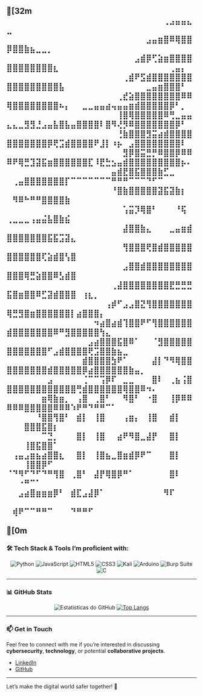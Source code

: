 
[32m
⠀⠀⠀⠀⠀⠀⠀⠀⠀⠀⠀⠀⠀⠀⠀⠀⠀⠀⠀⠀⠀⠀⠀⠀⠀⠀⠀⢀⣠⣤⣤⣄⣀⠀⠀⠀⠀⠀⠀⠀⠀⠀⠀⠀⠀⠀⠀⠀⠀⠀⠀⠀⠀⠀⠀⠀⠀⠀⠀⠀⠀⠀⠀⠀
⠀⠀⠀⠀⠀⠀⠀⠀⠀⠀⠀⠀⠀⠀⠀⠀⠀⠀⠀⠀⠀⠀⠀⠀⣠⣤⣶⣿⠿⢿⣿⣿⡿⣿⣿⣷⣦⣀⣀⡀⠀⠀⠀⠀⠀⠀⠀⠀⠀⠀⠀⠀⠀⠀⠀⠀⠀⠀⠀⠀⠀⠀⠀⠀
⠀⠀⠀⠀⠀⠀⠀⠀⠀⠀⠀⠀⠀⠀⠀⠀⠀⠀⠀⠀⠀⠀⣠⣾⡿⢋⣵⣶⣿⣿⣿⣿⣿⣿⣿⣿⣿⣿⣿⣿⣆⠀⠀⠀⠀⠀⠀⠀⠀⠀⠀⠀⠀⠀⠀⠀⠀⠀⠀⠀⢀⣤⡄⠀
⠀⠀⠀⠀⠀⠀⠀⠀⠀⠀⠀⠀⠀⠀⠀⠀⠀⠀⠀⠀⢀⣾⠟⣫⣾⣿⣿⣿⣿⣿⣿⣿⣿⣿⣿⣿⣿⣿⣿⣿⣿⣧⠀⠀⠀⠀⠀⠀⠀⠀⠀⠀⠀⠀⠀⠀⣀⣤⣶⣿⣿⣿⠃⠀
⠀⠀⠀⠀⠀⠀⠀⠀⠀⠀⠀⠀⠀⠀⠀⠀⠀⠀⠀⢀⣞⣵⣿⣿⣿⣿⣿⣿⣿⣿⠿⠿⢿⣿⣿⣿⣿⣿⣿⣿⣿⠦⡄⠀⠀⣀⣀⣤⣤⣴⢤⣤⣤⣶⣾⣿⣿⣿⣿⣿⡿⠃⡀⠀
⠀⠀⠀⠀⠀⠀⠀⠀⠀⠀⠀⠀⠀⠀⠀⠀⠀⠀⠀⢸⣿⢿⣿⣿⣿⣿⣿⠿⢛⣀⣤⣤⣄⣄⣀⣻⣻⣘⣠⣤⣧⣿⣧⣤⣿⣿⣿⣿⠇⣿⠻⢜⡻⠿⣿⣿⣿⣿⣿⣿⣿⡿⠃⠀
⠀⠀⠀⠀⠀⠀⠀⠀⠀⠀⠀⠀⠀⠀⠀⠀⠀⠀⠀⢘⣷⣿⣿⣿⣻⣭⣴⣾⣿⣿⣿⣿⣿⣿⣿⣿⣿⣿⣿⡿⢟⣩⣾⣿⣿⣿⣿⠟⣸⡇⠰⡦⠀⣠⣿⣿⣿⣿⣿⣿⣿⣿⠇⠀
⠀⠀⠀⠀⠀⠀⠀⠀⠀⠀⠀⠀⠀⠀⠀⠀⠀⠀⠀⠀⣻⡿⣿⣭⣛⡛⠿⣿⣿⡿⠿⠿⠿⠟⢿⣛⣹⣽⣯⣶⣿⣿⣿⣿⣿⣿⣏⠸⣟⣓⣢⣤⣾⣿⣿⣿⣿⣿⣿⣿⣿⣿⡦⠄
⠀⠀⠀⠀⠀⠀⠀⠀⠀⠀⠀⠀⠀⠀⠀⠀⠀⠀⣤⣾⣟⣿⣯⣿⣿⣿⣷⣋⣀⠀⠀⠀⠀⢀⣤⣿⣿⣿⣿⣿⣿⣿⡏⠉⠉⠉⠉⠉⠉⠉⠛⠛⠛⠉⠉⠉⠙⠋⠉⠀⠀⠀⠀⠀
⠀⠀⠀⠀⠀⠀⠀⠀⠀⠀⠀⠀⠀⠀⠀⠀⠀⠀⠘⣿⣷⣿⣿⣿⣿⣿⣽⣯⣽⣷⡆⠀⠀⠻⠿⠓⠛⠛⣿⣿⣿⣿⣷⠀⠀⠀⠀⠀⠀⠀⠀⠀⠀⠀⠀⠀⠀⠀⠀⠀⠀⠀⠀⠀
⠀⠀⠀⠀⠀⠀⠀⠀⠀⠀⠀⠀⠀⠀⠀⠀⠀⠀⠀⠀⢡⣭⡹⢿⣿⠃⠀⠀⠀⠘⢯⠀⢀⣀⣀⣀⢠⣤⣬⣧⣿⣷⣮⠀⠀⠀⠀⠀⠀⠀⠀⠀⠀⠀⠀⠀⠀⠀⠀⠀⠀⠀⠀⠀
⠀⠀⠀⠀⠀⠀⠀⠀⠀⠀⠀⠀⠀⠀⠀⠀⠀⠀⠀⠀⣼⣿⣿⣷⣄⠀⠀⠀⣀⣤⣶⣾⣿⣿⣿⣿⣿⣿⣿⣯⣯⣩⣽⣄⠀⠀⠀⠀⠀⠀⠀⠀⠀⠀⠀⠀⠀⠀⠀⠀⠀⠀⠀⠀
⠀⠀⠀⠀⠀⠀⠀⠀⠀⠀⠀⠀⠀⠀⠀⠀⠀⠀⠀⠀⢻⣿⣿⣿⢟⣿⣾⣿⣿⣿⣿⣿⣿⣿⣿⣿⣿⣿⢏⣵⣾⣿⢣⣿⠀⠀⠀⠀⠀⠀⠀⠀⠀⠀⠀⠀⠀⠀⠀⠀⠀⠀⠀⠀
⠀⠀⠀⠀⠀⠀⠀⠀⠀⠀⠀⠀⠀⠀⠀⠀⠀⠀⠀⠀⣠⣿⣿⣾⣿⣿⣿⣿⣿⣿⣿⣿⣿⣿⣿⢿⣛⣵⣿⣿⠿⣣⣾⣿⠀⠀⠀⠀⠀⠀⠀⠀⠀⠀⠀⠀⠀⠀⠀⠀⠀⠀⠀⠀
⠀⠀⠀⠀⠀⠀⠀⠀⠀⠀⠀⠀⠀⠀⠀⠀⠀⠀⢀⣼⣿⣿⣿⣿⣿⣿⣿⣿⣟⣛⣛⣛⣯⣿⣶⣿⣿⠿⣋⣽⣾⣿⣿⣿⠀⢰⣆⡀⠀⠀⠀⠀⠀⠀⠀⠀⠀⠀⠀⠀⠀⠀⠀⠀
⠀⠀⠀⠀⠀⠀⠀⠀⠀⠀⠀⠀⠀⠀⠀⠀⠀⢠⡾⠋⣠⣠⣿⣝⢻⣿⣿⣿⣿⣿⣿⣿⢿⣛⣻⣿⣶⣿⣿⣿⣿⣿⣿⡇⣴⣿⣿⣿⡄⠀⠀⠀⠀⠀⠀⠀⠀⠀⠀⠀⠀⠀⠀⠀
⠀⠀⠀⠀⠀⠀⠀⠀⠀⠀⠀⠀⠀⠀⠀⠲⣴⣿⣴⣾⢹⣿⣿⠟⠋⢻⣿⣿⣿⣿⣿⣿⣾⣿⣿⣿⣿⣿⣿⣿⠿⠛⣻⣿⣿⣿⣿⣿⢳⣄⠀⠀⠀⠀⠀⠀⠀⠀⠀⠀⠀⠀⠀⠀
⠀⠀⠀⠀⠀⠀⠀⠀⠀⠀⠀⠀⠀⠀⣠⣴⣿⣿⣿⣯⣿⠿⠁⠀⠀⠈⣻⣿⣿⣿⣿⣿⣿⣿⣿⣿⣿⣿⣿⠋⣠⣾⣿⣿⣿⣿⢟⣩⣿⣿⣷⣦⣀⠀⠀⠀⠀⠀⠀⠀⠀⠀⠀⠀
⠀⠀⠀⠀⠀⠀⠀⠀⠀⠀⠀⠀⠀⣾⣿⣿⣿⣿⣳⠟⠁⠀⠀⠀⠀⣼⡇⠙⠻⢿⣿⣿⣿⣿⣿⣿⣿⣿⣿⣾⣿⣿⣿⣿⣿⡿⣴⣿⣿⣿⣿⣿⣿⣷⣤⡀⠀⠀⠀⠀⠀⠀⠀⠀
⠀⠀⠀⠀⠀⠀⠀⣠⠀⠀⠀⠀⠀⢈⠉⠉⢩⡿⠏⠀⣀⣀⠀⠀⠀⣿⠇⠀⢀⣦⢨⣿⣿⣿⣿⣿⣿⣿⣿⣿⣿⣿⣿⣿⢛⣾⣿⣿⣿⣿⣿⣿⢿⣿⣿⠿⠲⠄⠀⠀⠀⠀⠀⠀
⠀⠀⠀⠀⠀⠀⣶⢿⣷⣶⡀⠀⢠⣿⠀⢀⣿⠃⠀⠀⠻⣿⠃⠀⠐⣿⠀⠀⢸⡿⠿⠿⠿⠿⠿⣿⣿⣿⣿⣿⠿⠿⠿⠱⠟⠛⠙⠛⠛⠉⠁⠀⠀⠀⠀⠀⠀⠀⠀⠀⠀⠀⠀⠀
⠀⠀⠀⠀⠀⠘⣿⣿⢻⣿⠃⠀⣾⡇⠀⢸⣿⠀⠀⠀⢠⣶⡄⠀⢸⣿⠀⠀⣾⡇⠀⠀⠀⠀⠀⣿⣿⣿⣯⣿⡆⠀⠀⠀⠀⠀⠀⠀⠀⠀⠀⠀⠀⠀⠀⠀⠀⠀⠀⠀⠀⠀⠀⠀
⠀⠀⠀⠀⠀⠀⠉⣙⡀⠀⠀⠀⣿⡇⠀⢸⣿⠀⠀⣴⠟⠻⣿⣀⣼⡟⠀⠀⣿⡇⠀⠀⠀⠀⠀⢸⣿⣯⣿⣿⠁⠀⠀⠀⠀⠀⠀⠀⠀⠀⠀⠀⠀⠀⠀⠀⠀⠀⠀⠀⠀⠀⠀⠀
⠀⢠⣤⣠⣶⣦⣴⣿⣿⣆⠀⠀⣿⡇⠀⢸⣿⣦⣀⣿⣶⣾⡿⠟⠉⠀⠀⠀⣿⡇⠀⠀⠀⠀⠀⢸⣿⣿⡿⠋⠀⠀⠀⠀⠀⠀⠀⠀⠀⠀⠀⠀⠀⠀⠀⠀⠀⠀⠀⠀⠀⠀⠀⠀
⠈⠙⠻⠋⠙⠋⠙⠛⢻⣿⠀⢀⣿⠃⠀⣼⡟⢿⣿⡿⠛⠁⠀⠀⠀⠀⠀⠀⣿⠇⠀⠀⠀⠀⠐⠛⠉⠁⠀⠀⠀⠀⠀⠀⠀⠀⠀⠀⠀⠀⠀⠀⠀⠀⠀⠀⠀⠀⠀⠀⠀⠀⠀⠀
⠀⠀⣠⣴⣿⣶⣶⣶⡿⠃⠀⣾⣏⣠⣼⡿⠁⠀⠀⠀⠀⠀⠀⠀⠀⠀⠀⠻⠏⠀⠀⠀⠀⠀⠀⠀⠀⠀⠀⠀⠀⠀⠀⠀⠀⠀⠀⠀⠀⠀⠀⠀⠀⠀⠀⠀⠀⠀⠀⠀⠀⠀⠀⠀
⠀⢾⠟⠉⠉⠛⠛⠉⠀⠀⠀⠙⠛⠛⠋⠀⠀⠀⠀⠀⠀⠀⠀⠀⠀⠀⠀⠀⠀⠀⠀⠀⠀⠀⠀⠀⠀⠀⠀⠀⠀⠀⠀⠀⠀⠀⠀⠀⠀⠀⠀⠀⠀⠀⠀⠀⠀⠀⠀⠀⠀⠀⠀⠀
[0m
---

### 🛠️ Tech Stack & Tools I’m proficient with:

<div align="center">
  
![Python](https://img.shields.io/badge/python-3670A0?style=for-the-badge&logo=python&logoColor=ffdd54)
![JavaScript](https://img.shields.io/badge/javascript-%23323330.svg?style=for-the-badge&logo=javascript&logoColor=%23F7DF1E)
![HTML5](https://img.shields.io/badge/html5-%23E34F26.svg?style=for-the-badge&logo=html5&logoColor=white)
![CSS3](https://img.shields.io/badge/css3-%231572B6.svg?style=for-the-badge&logo=css3&logoColor=white)
![Kali](https://img.shields.io/badge/Kali-268BEE?style=for-the-badge&logo=kalilinux&logoColor=white)
![Arduino](https://img.shields.io/badge/Arduino-00979D?style=for-the-badge&logo=Arduino&logoColor=white)
![Burp Suite](https://img.shields.io/badge/Burp%20Suite-FF6633.svg?style=for-the-badge&logo=Burp-Suite&logoColor=white)
![C](https://img.shields.io/badge/C-A8B9CC.svg?style=for-the-badge&logo=C&logoColor=black)

</div>

---

### 📊 GitHub Stats

<div align="center">
  
![Estatísticas do GitHub](https://github-readme-stats.vercel.app/api?username=jpmamededs&show_icons=true&theme=dark)
[![Top Langs](https://github-readme-stats.vercel.app/api/top-langs/?username=jpmamededs&layout=compact&theme=vision-friendly-dark)](https://github.com/anuraghazra/github-readme-stats)

</div>

---

### 📫 Get in Touch

Feel free to connect with me if you’re interested in discussing **cybersecurity**, **technology**, or potential **collaborative projects**.

- [LinkedIn](https://www.linkedin.com)
- [GitHub](https://github.com)

---

Let’s make the digital world safer together! 🚀
